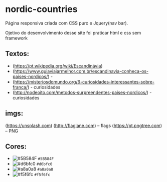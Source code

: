 # nordic-countries

Página responsiva criada com CSS puro e Jquery(nav bar).

Ojetivo do desenvolvimento desse site foi praticar html e css sem framework

## Textos:
- (https://pt.wikipedia.org/wiki/Escandinávia)
- (https://www.guiaviajarmelhor.com.br/escandinavia-conheca-os-paises-nordicos/) -
- (https://misteriosdomundo.org/6-curiosidades-interessantes-sobre-franca/) - curiosidades
- (http://nodeoito.com/metodos-surpreendentes-paises-nordicos/) - curiosidades

## imgs:
(https://unsplash.com)
(http://flaglane.com) – flags
(https://pt.pngtree.com) – PNG

## Cores:
- ![#5B584F](https://placehold.it/15/5B584F/000000?text=+) `#5B584F`
- ![#d6bfc0](https://placehold.it/15/d6bfc0/000000?text=+) `#d6bfc0`
- ![#a8a0a8](https://placehold.it/15/a8a0a8/000000?text=+) `#a8a0a8`
- ![#f5f6fc](https://placehold.it/15/f5f6fc/000000?text=+) `#f5f6fc`